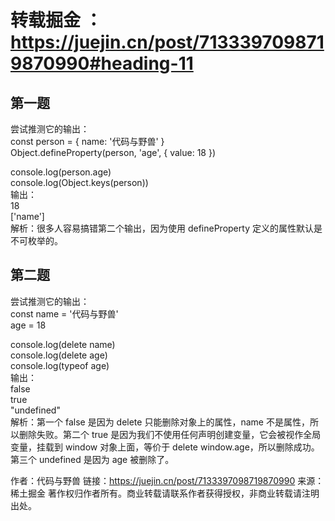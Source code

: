 # 转载掘金 ：https://juejin.cn/post/7133397098719870990#heading-11

## 第一题
尝试推测它的输出： <br>
const person = { name: '代码与野兽' } <br>
Object.defineProperty(person, 'age', { value: 18 }) <br>

console.log(person.age) <br>
console.log(Object.keys(person)) <br>
输出： <br>
18 <br>
['name'] <br>
解析：很多人容易搞错第二个输出，因为使用 defineProperty 定义的属性默认是不可枚举的。

## 第二题
尝试推测它的输出： <br>
const name = '代码与野兽' <br>
age = 18 <br>

console.log(delete name) <br>
console.log(delete age) <br>
console.log(typeof age) <br>
输出： <br>
false <br>
true <br>
"undefined" <br>
解析：第一个 false 是因为 delete 只能删除对象上的属性，name 不是属性，所以删除失败。第二个 true 是因为我们不使用任何声明创建变量，它会被视作全局变量，挂载到 window 对象上面，等价于 delete window.age，所以删除成功。第三个 undefined 是因为 age 被删除了。




作者：代码与野兽
链接：https://juejin.cn/post/7133397098719870990
来源：稀土掘金
著作权归作者所有。商业转载请联系作者获得授权，非商业转载请注明出处。
